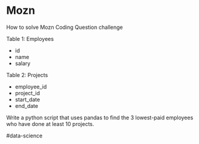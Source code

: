 # Mozn

How to solve Mozn Coding Question challenge

Table 1: Employees
- id
- name
- salary

Table 2: Projects
- employee_id
- project_id
- start_date
- end_date

Write a python script that uses pandas to find the 3 lowest-paid employees who have done at least 10 projects.

#data-science
